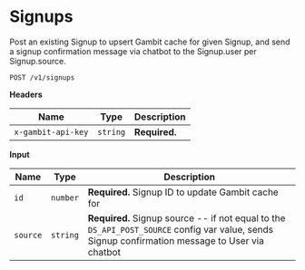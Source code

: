 # Signups

Post an existing Signup to upsert Gambit cache for given Signup, and send a signup confirmation message via chatbot to the Signup.user per Signup.source.

```
POST /v1/signups
```

**Headers**

Name | Type | Description
--- | --- | ---
`x-gambit-api-key` | `string` | **Required.** 
 
**Input**

Name | Type | Description
--- | --- | ---
`id` | `number` |  **Required.**  Signup ID to update Gambit cache for
`source` | `string` |  **Required.** Signup source -- if not equal to the `DS_API_POST_SOURCE` config var value, sends Signup confirmation message to User via chatbot
